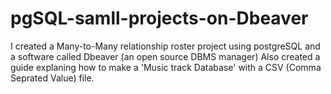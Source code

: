 # pgSQL-samll-projects-on-Dbeaver
I created a Many-to-Many relationship roster project using postgreSQL and a software called Dbeaver (an open source DBMS manager)
Also created a guide explaning how to make a 'Music track Database' with a CSV (Comma Seprated Value) file.
